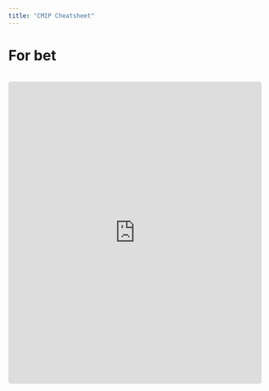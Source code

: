 ```yaml
---
title: "CMIP Cheatsheet"
---
```


# For bet

<iframe 
  src="https://wcrp-cmip.org/" 
  width="100%" 
  height="600px" 
  frameborder="0"
  style="border:1px solid #ddd; border-radius:4px; margin:1rem 0;"
  loading="lazy"
></iframe>